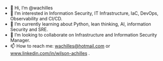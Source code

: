 - 👋 Hi, I’m @wachilles
- 👀 I’m interested in Information Security, IT Infrastructure, IaC, DevOps, Observability and CI/CD.
- 🌱 I’m currently learning about Python, lean thinking, AI, information Security and SRE. 
- 💞️ I’m looking to collaborate on Infrastructure and Information Security Manager. 
- 📫 How to reach me: wachilles@hotmail.com or www.linkedin.com/in/wilson-achilles .

<!---
wachilles/wachilles is a ✨ special ✨ repository because its `README.md` (this file) appears on your GitHub profile.
You can click the Preview link to take a look at your changes.
--->
